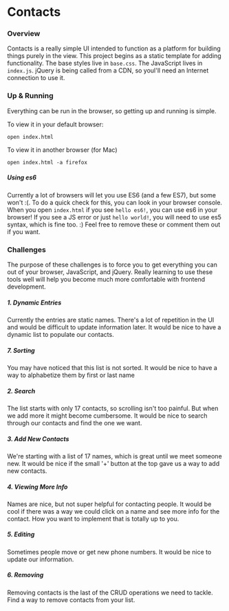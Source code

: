 # Contacts

### Overview
Contacts is a really simple UI intended to function as a platform for building things purely in the view. This project begins as a static template for adding functionality. The base styles live in `base.css`. The JavaScript lives in `index.js`. jQuery is being called from a CDN, so youl'll need an Internet connection to use it.

### Up & Running
Everything can be run in the browser, so getting up and running is simple.

To view it in your default browser:
```
open index.html
```

To view it in another browser (for Mac)
```
open index.html -a firefox
```

##### Using es6
Currently a lot of browsers will let you use ES6 (and a few ES7), but some won't :(. To do a quick check for this, you can look in your browser console. When you open `index.html` if you see `hello es6!`, you can use es6 in your browser! If you see a JS error or just `hello world!`, you will need to use es5 syntax, which is fine too. :) Feel free to remove these or comment them out if you want.

### Challenges
The purpose of these challenges is to force you to get everything you can out of your browser, JavaScript, and jQuery. Really learning to use these tools well will help you become much more comfortable with frontend development.

##### 1. Dynamic Entries
Currently the entries are static names. There's a lot of repetition in the UI and would be difficult to update information later. It would be nice to have a dynamic list to populate our contacts.


##### 7. Sorting
You may have noticed that this list is not sorted. It would be nice to have a way to alphabetize them by first or last name

##### 2. Search
The list starts with only 17 contacts, so scrolling isn't too painful. But when we add more it might become cumbersome. It would be nice to search through our contacts and find the one we want.

##### 3. Add New Contacts
We're starting with a list of 17 names, which is great until we meet someone new. It would be nice if the small '+' button at the top gave us a way to add new contacts.

##### 4. Viewing More Info
Names are nice, but not super helpful for contacting people. It would be cool if there was a way we could click on a name and see more info for the contact. How you want to implement that is totally up to you.

##### 5. Editing
Sometimes people move or get new phone numbers. It would be nice to update our information.

##### 6. Removing
Removing contacts is the last of the CRUD operations we need to tackle. Find a way to remove contacts from your list.
